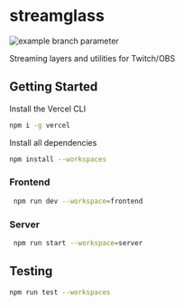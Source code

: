 # streamglass

![example branch parameter](https://github.com/ggcaponetto/streamglass/actions/workflows/main.yml/badge.svg?branch=main)

Streaming layers and utilities for Twitch/OBS

## Getting Started

Install the Vercel CLI

```bash
npm i -g vercel
```
Install all dependencies

```bash
npm install --workspaces
```

### Frontend

```bash
 npm run dev --workspace=frontend
```

### Server

```bash
 npm run start --workspace=server
```

## Testing

```bash
npm run test --workspaces
```
